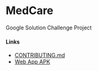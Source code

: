# MedCare
Google Solution Challenge Project

#### Links
- [CONTRIBUTING.md](docs/CONTRIBUTING.md)
- [Web App APK](https://github.com/CinexSoft/swasthhelpapk/blob/main/Apks/SwasthHelp.apk)

